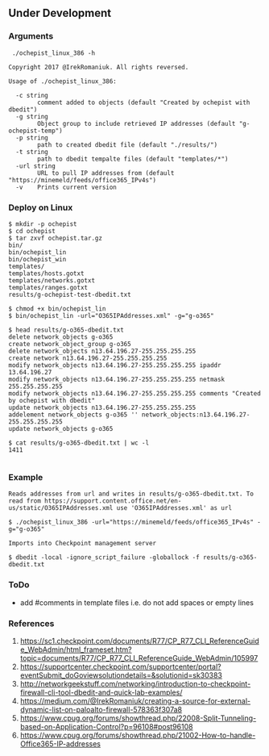 
## Under Development 

### Arguments

```
 ./ochepist_linux_386 -h

Copyright 2017 @IrekRomaniuk. All rights reversed.

Usage of ./ochepist_linux_386:

  -c string
        comment added to objects (default "Created by ochepist with dbedit")
  -g string
        Object group to include retrieved IP addresses (default "g-ochepist-temp")
  -p string
        path to created dbedit file (default "./results/")
  -t string
        path to dbedit tempalte files (default "templates/*")
  -url string
        URL to pull IP addresses from (default "https://minemeld/feeds/office365_IPv4s")
  -v    Prints current version
```

### Deploy on Linux

```
$ mkdir -p ochepist                
$ cd ochepist
$ tar zxvf ochepist.tar.gz         
bin/
bin/ochepist_lin
bin/ochepist_win
templates/
templates/hosts.gotxt
templates/networks.gotxt
templates/ranges.gotxt
results/g-ochepist-test-dbedit.txt

$ chmod +x bin/ochepist_lin 
$ bin/ochepist_lin -url="O365IPAddresses.xml" -g="g-o365"

$ head results/g-o365-dbedit.txt 
delete network_objects g-o365
create network_object_group g-o365
delete network_objects n13.64.196.27-255.255.255.255
create network n13.64.196.27-255.255.255.255
modify network_objects n13.64.196.27-255.255.255.255 ipaddr 13.64.196.27
modify network_objects n13.64.196.27-255.255.255.255 netmask 255.255.255.255
modify network_objects n13.64.196.27-255.255.255.255 comments "Created by ochepist with dbedit"
update network_objects n13.64.196.27-255.255.255.255
addelement network_objects g-o365 '' network_objects:n13.64.196.27-255.255.255.255
update network_objects g-o365

$ cat results/g-o365-dbedit.txt | wc -l
1411


```

### Example

```
Reads addresses from url and writes in results/g-o365-dbedit.txt. To read from https://support.content.office.net/en-us/static/O365IPAddresses.xml use 'O365IPAddresses.xml' as url

$ ./ochepist_linux_386 -url="https://minemeld/feeds/office365_IPv4s" -g="g-o365"

Imports into Checkpoint management server

$ dbedit -local -ignore_script_failure -globallock -f results/g-o365-dbedit.txt

```
### ToDo

+ add #comments in template files i.e. do not add spaces or empty lines

### References

1. https://sc1.checkpoint.com/documents/R77/CP_R77_CLI_ReferenceGuide_WebAdmin/html_frameset.htm?topic=documents/R77/CP_R77_CLI_ReferenceGuide_WebAdmin/105997
2. https://supportcenter.checkpoint.com/supportcenter/portal?eventSubmit_doGoviewsolutiondetails=&solutionid=sk30383
3. http://networkgeekstuff.com/networking/introduction-to-checkpoint-firewall-cli-tool-dbedit-and-quick-lab-examples/
4. https://medium.com/@IrekRomaniuk/creating-a-source-for-external-dynamic-list-on-paloalto-firewall-578363f307a8
5. https://www.cpug.org/forums/showthread.php/22008-Split-Tunneling-based-on-Application-Control?p=96108#post96108
6. https://www.cpug.org/forums/showthread.php/21002-How-to-handle-Office365-IP-addresses
